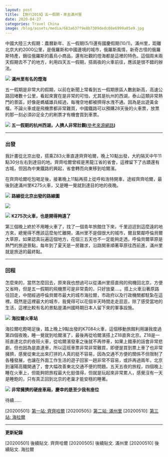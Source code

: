 ```yaml
---
layout: post 
title: 【旅行2019】五一假期‧來去滿州里
date: 2020-04-27 
categories: Travel China 
image: /blog/assets/media/683a637f9e8b7309dedc08e6999a05e9.jpg
---
```


中國大陸三大假期：農曆新年、五一假期(5/1)還有國慶假期(10/1)。滿州里，距離北京大約2000公里，是俄羅斯和中國邊境的城市，俄羅斯風情，新奇古怪的俄羅斯特產，銷往俄羅斯的義烏小商品，還有壯觀的燈海都是這裡的特色。這個周末兩天假期去不了的地方，利用四天五一假期，搭兩夜的火車前往，應該是很不錯的辦法。

![](/blog/assets/media/3bb866daef698ef6d9447700e52af430.jpg)
**滿州里有名的燈海**

五一假期是非常大的假期，以前在新聞上常看到五一假期景區人數創新高，高速公路回堵數十公里，看起來實在是非常的可怕，尤其是杭州的西湖，泰山這類非常熱門的景區，好像是螞蟻雄兵經過，每塊空地都被擠得水洩不通。因為是出遊黃金檔，不論火車或是飛機票都非常難買，中國鐵路可以預購28天後的火車票，放票的那一刻必須卯足全力的刷票才有機會買到車票。

![](/blog/assets/media/979b1faafbdd7638ad3a82586cfb8d04.jpg)
**五一假期的杭州西湖，人擠人非常壯觀(**[參考來源網路](https://timgsa.baidu.com/timg?image&quality=80&size=b9999_10000&sec=1587816691342&di=0e924e0af75e1beccf27d714bc8c88a8&imgtype=0&src=http%3A%2F%2Fimg01.cztv.com%2F201905%2F03%2F9d56e33272c4b4cb41eac07537f13851.jpg)**)**

***

### 出發


我計畫從北京出發，搭乘Z83火車直達齊齊哈爾，晚上10點出發，大約隔天中午11點30分左右到達目的地。齊齊哈爾曾經是黑龍江省的省會，這裡留下了古蹟還有古城，但因為中東鐵路的興起，省會轉而向東移到哈爾濱。

在齊齊哈爾吃包喝足後，接著晚上11點再搭上從呼和浩特開車，途經齊齊哈爾，最後到達滿州里K275火車，又是睡一覺就到達目的地的夜晚。

![](/blog/assets/media/c0fe4ffb696f7b95df82e64749f2b48e.png)
**路線從北京出發的路線圖**

![](/blog/assets/media/683a637f9e8b7309dedc08e6999a05e9.jpg)

![](/blog/assets/media/4599f88a88c319368365d88ec4b2205f.jpg)
**K275次火車，也是開得夠遠了**

第三個晚上終於不用睡火車了，找了一個青年旅館住下來，千里迢迢到這麼遠的地方來，總覺得不應該這麼匆忙離開，滿州里不是個很大的城市，爾且緊鄰呼倫貝爾大草原，如果認真玩遍這個地方，花個三五天也不一定能夠走透。呼倫貝爾草原是熱門的旅遊景點，每年到了夏天是一房難求，沿路開車順著草原往西前進，滿州里就是旅途的最終點。

***

### 回程


怎麼來的，當然怎麼回去，原來我也想過可以從滿州里搭直飛的飛機回北京，方便又省時，但是五一假期的飛機票可是非常貴的，只好放棄….。搭上火車沿著原路往回走，中間經過呼倫貝爾市最大的城市海拉爾，市政府以及行政機關都駐紮在這裡。既然是這裡最大的城市，我覺得可以花個半天時間走走逛逛，除了感受當地的生活，這裡比較有名的景點是滿州國時期日本人留下來的軍事設施。

![](/blog/assets/media/be4e70bc1d6a24f42800a2a4e3479941.jpg)
**海拉爾火車站**

海拉爾吃飽喝足後，踏上晚上9點出發的K7084火車，這個移動旅館利用讓我度過第四個夜晚，睡一覺就到哈爾濱了，最後再從哈爾濱搭上Z18直奔北京。Z18是一班直達北京的夜班火車，從哈爾濱發車之後就不再停車，如果上錯車的話會非常悲劇，但也因為是直達車，所以這班車票非常非常難買，即便是買到票上車了也非常擁擠，感覺從東北出來打拼的人真的挺不容易，因為交通不方便的關係不但限制了各種發展，也讓在外面工作生活的遊子回家一趟非常不容易，或許再過兩年，北京到瀋陽高鐵開通了，會大幅改善東北交通不便的問題。五天五夜的旅程，四個晚上睡在火車上，但能夠把旅程最大化挺值得，但就是玩起來非常累人，感覺沒有一天是睡飽的，只有真正回到北京的老巢才能安穩的睡著。

![](/blog/assets/media/6db3286f2a74362d2391c1186817a97a.jpg)
**非常擁擠的硬座車廂，慶幸的是至少我有座位**

待續......

\[20200501\]: [第一站: 齊齊哈爾]("/blog/travel/china/2020/05/01/travel2019-qiqihaer.html")
\[20200505\]: [第二站: 滿州里]("blog/travel/china/2020/05/05/travel2019-manchuli.html")
\[20200510\]: [第三站: 海拉爾]("blog/travel/china/2020/05/10/travel2019-hailaer.html")
***
**更新紀錄**

[20200501] 後續貼文. 齊齊哈爾
[20200505] 後續貼文. 滿州里
[20200510] 後續貼文. 海拉爾